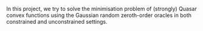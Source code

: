 In this project, we try to solve the minimisation problem of (strongly) Quasar convex functions using the Gaussian random zeroth-order oracles in both constrained and unconstrained settings.
